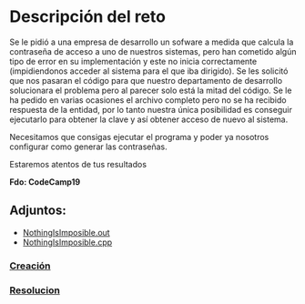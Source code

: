 # **Descripción del reto**

Se le pidió a una empresa de desarrollo un sofware a medida que calcula la contraseña de acceso a uno de nuestros sistemas, pero han cometido algún tipo de error en su implementación y este no inicia correctamente (impidiendonos acceder al sistema para el que iba dirigido). Se les solicitó que nos pasaran el código para que nuestro departamento de desarrollo solucionara el problema pero al parecer solo está la mitad del código. Se le ha pedido en varias ocasiones el archivo completo pero no se ha recibido respuesta de la entidad, por lo tanto nuestra única posibilidad es conseguir ejecutarlo para obtener la clave y así obtener acceso de nuevo al sistema.

Necesitamos que consigas ejecutar el programa y poder ya nosotros configurar como generar las contraseñas.

Estaremos atentos de tus resultados

**Fdo: CodeCamp19**

## **Adjuntos:**
 - [NothingIsImposible.out](NothingIsImposible.out)
 - [NothingIsImposible.cpp](NothingIsImposible.cpp)

### [**Creación**](creation/readme-es.md)
### [**Resolucion**](resolution/readme-es.md)
